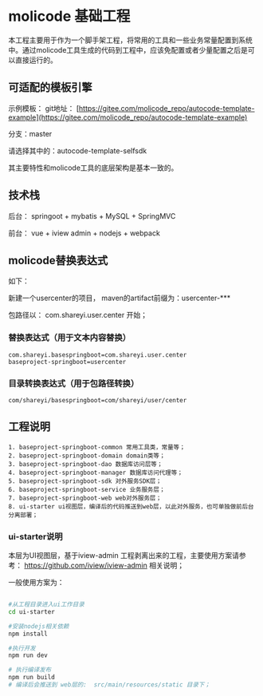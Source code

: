 # molicode 基础工程

本工程主要用于作为一个脚手架工程，将常用的工具和一些业务常量配置到系统中。通过molicode工具生成的代码到工程中，应该免配置或者少量配置之后是可以直接运行的。


## 可适配的模板引擎
示例模板：
git地址：
[https://gitee.com/molicode_repo/autocode-template-example](https://gitee.com/molicode_repo/autocode-template-example)

分支：master

请选择其中的：autocode-template-selfsdk	

其主要特性和molicode工具的底层架构是基本一致的。


## 技术栈
后台： springoot + mybatis + MySQL + SpringMVC 

前台： vue + iview admin + nodejs + webpack

## molicode替换表达式

如下：

新建一个usercenter的项目， maven的artifact前缀为：usercenter-***

包路径以： com.shareyi.user.center 开始；

### 替换表达式（用于文本内容替换）

```
com.shareyi.basespringboot=com.shareyi.user.center
baseproject-springboot=usercenter
```

### 目录转换表达式（用于包路径转换）

```
com/shareyi/basespringboot=com/shareyi/user/center
```

## 工程说明

```
1. baseproject-springboot-common 常用工具类，常量等；
2. baseproject-springboot-domain domain类等；
3. baseproject-springboot-dao 数据库访问层等；
4. baseproject-springboot-manager 数据库访问代理等；
5. baseproject-springboot-sdk 对外服务SDK层；
6. baseproject-springboot-service 业务服务层；
7. baseproject-springboot-web web对外服务层；
8. ui-starter ui视图层，编译后的代码推送到web层，以此对外服务，也可单独做前后台分离部署；
```


### ui-starter说明
本层为UI视图层，基于iview-admin 工程剥离出来的工程，主要使用方案请参考：
https://github.com/iview/iview-admin 相关说明；


一般使用方案为：

```bash

#从工程目录进入ui工作目录
cd ui-starter

#安装nodejs相关依赖
npm install

#执行开发
npm run dev

# 执行编译发布
npm run build
# 编译后会推送到 web层的:  src/main/resources/static 目录下；
```


